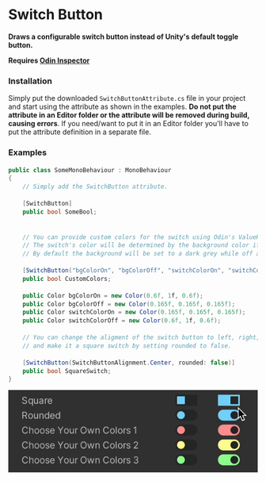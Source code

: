# Switch Button

**Draws a configurable switch button instead of Unity's default toggle button.**

**Requires [Odin Inspector](https://odininspector.com/)**

### Installation

Simply put the downloaded `SwitchButtonAttribute.cs` file in your project and start using the attribute as shown in the examples. **Do not put the attribute in an Editor folder or the attribute will be removed during build, causing errors**. If you need/want to put it in an Editor folder you'll have to put the attribute definition in a separate file.


### Examples

```csharp
public class SomeMonoBehaviour : MonoBehaviour
{
    // Simply add the SwitchButton attribute.
    
    [SwitchButton]
    public bool SomeBool;
    
    
    // You can provide custom colors for the switch using Odin's ValueResolvers.
    // The switch's color will be determined by the background color if you don't set a specific one.
    // By default the background will be set to a dark grey while off and to a light blue while on.
    
    [SwitchButton("bgColorOn", "bgColorOff", "switchColorOn", "switchColorOff")]
    public bool CustomColors;

    public Color bgColorOn = new Color(0.6f, 1f, 0.6f);
    public Color bgColorOff = new Color(0.165f, 0.165f, 0.165f);
    public Color switchColorOn = new Color(0.165f, 0.165f, 0.165f);
    public Color switchColorOff = new Color(0.6f, 1f, 0.6f);
    
    // You can change the aligment of the switch button to left, right, or center
    // and make it a square switch by setting rounded to false.
    
    [SwitchButton(SwitchButtonAlignment.Center, rounded: false)]
    public bool SquareSwitch;
}
```
![Preview](Preview.gif)
